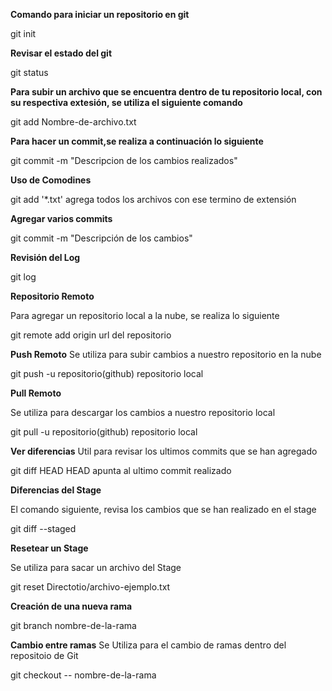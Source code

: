 **Comando para iniciar un repositorio en git**

git init    

**Revisar el estado del git** 

git status 

**Para subir un archivo que se encuentra dentro de tu repositorio
local, con su respectiva extesión, se utiliza el siguiente comando**

git add Nombre-de-archivo.txt

**Para hacer  un commit,se realiza a continuación lo siguiente**

git commit -m "Descripcion de los cambios realizados"

**Uso de Comodines** 

git add '*.txt' agrega todos los archivos con ese termino de extensión

**Agregar varios commits**

git commit  -m "Descripción de los cambios"

**Revisión del Log**

git log

**Repositorio Remoto**

Para agregar un repositorio local a la nube, se realiza lo siguiente

git remote add origin url del repositorio

**Push Remoto**
Se utiliza para subir cambios a nuestro repositorio en la nube

git push -u repositorio(github) repositorio local

**Pull Remoto**
 
 Se utiliza para descargar los  cambios a nuestro repositorio  local
 
 git pull -u repositorio(github) repositorio local
 
 **Ver diferencias**
 Util para revisar  los ultimos commits que se han agregado
 
 git diff HEAD HEAD apunta al ultimo commit realizado
 
 **Diferencias del Stage**
  
  El comando siguiente, revisa los cambios que se han realizado en el stage
  
  git diff --staged
  
  **Resetear un Stage**
  
  Se utiliza para sacar un archivo del Stage
  
  git reset Directotio/archivo-ejemplo.txt
  
  **Creación de una nueva rama**
  
  git branch nombre-de-la-rama
  
  **Cambio entre ramas** 
 Se Utiliza para el cambio de ramas dentro del repositoio de Git
 
 git checkout  -- nombre-de-la-rama
 
 
 
